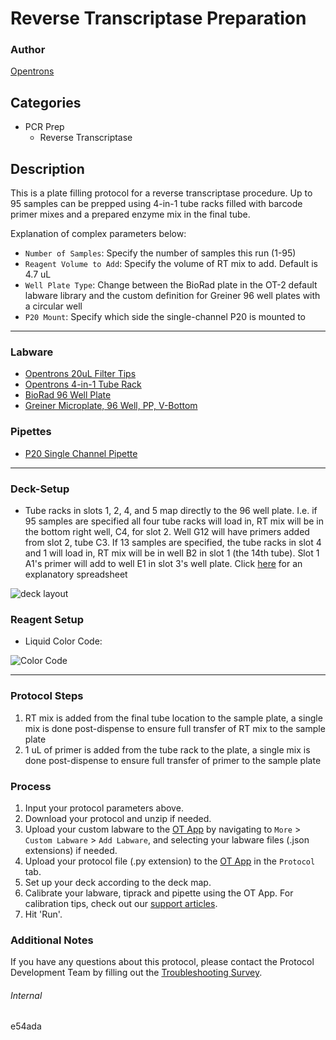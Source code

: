 # Reverse Transcriptase Preparation

### Author
[Opentrons](https://opentrons.com/)

## Categories
* PCR Prep
	* Reverse Transcriptase

## Description
This is a plate filling protocol for a reverse transcriptase procedure. Up to 95 samples can be prepped using 4-in-1 tube racks filled with barcode primer mixes and a prepared enzyme mix in the final tube.

Explanation of complex parameters below:
* `Number of Samples`: Specify the number of samples this run (1-95)
* `Reagent Volume to Add`: Specify the volume of RT mix to add. Default is 4.7 uL
* `Well Plate Type`: Change between the BioRad plate in the OT-2 default labware library and the custom definition for Greiner 96 well plates with a circular well
* `P20 Mount`: Specify which side the single-channel P20 is mounted to

---

### Labware
* [Opentrons 20uL Filter Tips](https://shop.opentrons.com/collections/opentrons-tips/products/opentrons-200ul-filter-tips)
* [Opentrons 4-in-1 Tube Rack](https://shop.opentrons.com/4-in-1-tube-rack-set/)
* [BioRad 96 Well Plate](https://www.bio-rad.com/en-us/sku/hsp9601-hard-shell-96-well-pcr-plates-low-profile-thin-wall-skirted-white-clear?ID=hsp9601)
* [Greiner Microplate, 96 Well, PP, V-Bottom](https://shop.gbo.com/en/usa/products/bioscience/microplates/96-well-microplates/96-well-polypropylene-microplates/651201.html)

### Pipettes
* [P20 Single Channel Pipette](https://shop.opentrons.com/single-channel-electronic-pipette-p20/)

---

### Deck-Setup

* Tube racks in slots 1, 2, 4, and 5 map directly to the 96 well plate. I.e. if 95 samples are specified all four tube racks will load in, RT mix will be in the bottom right well, C4, for slot 2. Well G12 will have primers added from slot 2, tube C3. If 13 samples are specified, the tube racks in slot 4 and 1 will load in, RT mix will be in well B2 in slot 1 (the 14th tube). Slot 1 A1's primer will add to well E1 in slot 3's well plate. Click [here](https://opentrons-protocol-library-website.s3.amazonaws.com/custom-README-images/e54ada_rt/Tube+to+Plate+Mapping+for+RT.xlsx) for an explanatory spreadsheet

![deck layout](https://opentrons-protocol-library-website.s3.amazonaws.com/custom-README-images/e54ada_rt/deck_layout.png)

### Reagent Setup

* Liquid Color Code:

![Color Code](https://opentrons-protocol-library-website.s3.amazonaws.com/custom-README-images/e54ada_rt/color_code.png)

---

### Protocol Steps
1. RT mix is added from the final tube location to the sample plate, a single mix is done post-dispense to ensure full transfer of RT mix to the sample plate
2. 1 uL of primer is added from the tube rack to the plate, a single mix is done post-dispense to ensure full transfer of primer to the sample plate

### Process
1. Input your protocol parameters above.
2. Download your protocol and unzip if needed.
3. Upload your custom labware to the [OT App](https://opentrons.com/ot-app) by navigating to `More` > `Custom Labware` > `Add Labware`, and selecting your labware files (.json extensions) if needed.
4. Upload your protocol file (.py extension) to the [OT App](https://opentrons.com/ot-app) in the `Protocol` tab.
5. Set up your deck according to the deck map.
6. Calibrate your labware, tiprack and pipette using the OT App. For calibration tips, check out our [support articles](https://support.opentrons.com/en/collections/1559720-guide-for-getting-started-with-the-ot-2).
7. Hit 'Run'.

### Additional Notes
If you have any questions about this protocol, please contact the Protocol Development Team by filling out the [Troubleshooting Survey](https://protocol-troubleshooting.paperform.co/).

###### Internal
e54ada
